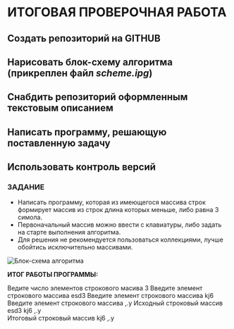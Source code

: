 # ИТОГОВАЯ ПРОВЕРОЧНАЯ РАБОТА #

## Создать репозиторий на **GITHUB**

## Нарисовать блок-схему алгоритма (прикреплен файл *scheme.ipg*)

## Снабдить репозиторий оформленным текстовым описанием 

## Написать программу, решающую поставленную задачу

## Использовать контроль версий 

### ЗАДАНИЕ ###

+ Написать программу, которая из имеющегося массива строк формирует массив из строк длина которых меньше, либо равна 3 симола.
+ Первоначальный массив можно ввести с клавиатуры, либо задать на старте выполнения алгоритма.
+ Для решения не рекомендуется пользоваться коллекциями, лучше обойтись исключительно массивами.


![Блок-схема алгоритма](D:\Users\Полина\Desktop\Разработчик\Exam1\Examination\scheme.jpg)

**ИТОГ РАБОТЫ ПРОГРАММЫ:**

Ведите число элементов строкового масива
3
Введите элемент строкового массива
esd3
Введите элемент строкового массива
kj6
Введите элемент строкового массива
,.y
Исходный строковый массив 
   esd3    kj6    ,.y     
Итоговый строковый  массив
       kj6  ,.y